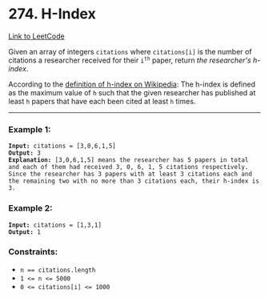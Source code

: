 # 274. H-Index

[Link to LeetCode](https://leetcode.com/problems/h-index/)

Given an array of integers `citations` where `citations[i]` is the number of citations a researcher received for their <code>i<sup>th</sup></code> paper, return _the researcher's h-index_.

According to the [definition of h-index on Wikipedia](https://en.wikipedia.org/wiki/H-index): The h-index is defined as the maximum value of `h` such that the given researcher has published at least `h` papers that have each been cited at least `h` times.

---

### Example 1:

<pre><code><strong>Input:</strong> citations = [3,0,6,1,5]
<strong>Output:</strong> 3
<strong>Explanation:</strong> [3,0,6,1,5] means the researcher has 5 papers in total and each of them had received 3, 0, 6, 1, 5 citations respectively.
Since the researcher has 3 papers with at least 3 citations each and the remaining two with no more than 3 citations each, their h-index is 3.</code></pre>

### Example 2:

<pre><code><strong>Input:</strong> citations = [1,3,1]
<strong>Output:</strong> 1</code></pre>

### Constraints:

* `n == citations.length`
* `1 <= n <= 5000`
* `0 <= citations[i] <= 1000`